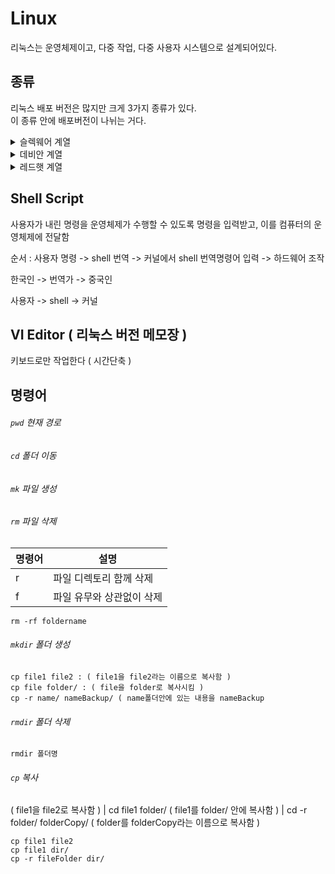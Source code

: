 # Linux
리눅스는 운영체제이고, 다중 작업, 다중 사용자 시스템으로 설계되어있다.

## 종류 
리눅스 배포 버전은 많지만 크게 3가지 종류가 있다.    
이 종류 안에 배포버전이 나뉘는 거다.
<details>
  <summary>슬렉웨어 계열</summary>
  
  ##### OpenSUSE 
  
</details>
<details>
  <summary>데비안 계열</summary>
  
  ##### Ubuntu 
  ##### Mint 
  
</details>
<details>
  <summary>레드햇 계열</summary>
  
  ##### [CentOS](https://github.com/Minseok0917/Linux/blob/main/CentOS.md)
  ##### Fedora
  
</details>


 ## Shell Script
 사용자가 내린 명령을 운영체제가 수행할 수 있도록 명령을 입력받고,
 이를 컴퓨터의 운영체제에 전달함 
 
 순서 : 사용자 명령 -> shell 번역 -> 커널에서 shell 번역명령어 입력 -> 하드웨어 조작
 
 한국인 -> 번역가 -> 중국인     
 
 사용자 -> shell  -> 커널 

## VI Editor ( 리눅스 버전 메모장 )
키보드로만 작업한다 ( 시간단축 )

## 명령어 

###### ```pwd``` 현재 경로
###### ```cd``` 폴더 이동
######  ```mk``` 파일 생성
######  ```rm``` 파일 삭제
명령어 | 설명
------| ----- |
r | 파일 디렉토리 함께 삭제
f | 파일 유무와 상관없이 삭제
```
rm -rf foldername
```
######  ```mkdir``` 폴더 생성
```
cp file1 file2 : ( file1을 file2라는 이름으로 복사함 )
cp file folder/ : ( file을 folder로 복사시킴 )
cp -r name/ nameBackup/ ( name폴더안에 있는 내용을 nameBackup 
```
######  ```rmdir``` 폴더 삭제
```
rmdir 폴더명
```
######  ```cp``` 복사

( file1을 file2로 복사함 ) | cd file1 folder/ ( file1를 folder/ 안에 복사함 ) | cd -r folder/  folderCopy/ ( folder를 folderCopy라는 이름으로 복사함 )
``` terminal
cp file1 file2 
cp file1 dir/
cp -r fileFolder dir/
```






